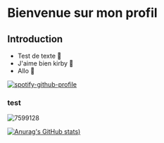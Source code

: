 # Bienvenue sur mon profil #

## Introduction ##


- Test de texte :rocket:
- J'aime bien kirby :monocle_face:
- Allo :clown_face:

[![spotify-github-profile](https://spotify-github-profile.vercel.app/api/view?uid=kishini&cover_image=true&theme=novatorem&bar_color=53b14f&bar_color_cover=false)](https://spotify-github-profile.vercel.app/api/view?uid=kishini&redirect=true)

### test ###

![7599128](https://user-images.githubusercontent.com/108990733/189881121-5fd73caf-7da4-455d-9d9f-25f410fe0fc5.jpg)

[![Anurag's GitHub stats](https://github-readme-stats.vercel.app/api?username=KishiniCHL&show_icons=true&theme=material-palenight))](https://github.com/anuraghazra/github-readme-stats)
